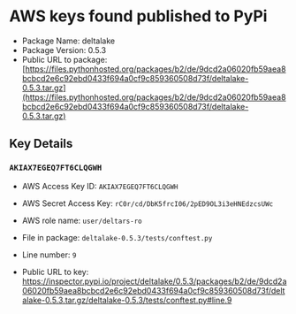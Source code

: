 # AWS keys found published to PyPi

* Package Name: deltalake
* Package Version: 0.5.3
* Public URL to package: [https://files.pythonhosted.org/packages/b2/de/9dcd2a06020fb59aea8bcbcd2e6c92ebd0433f694a0cf9c859360508d73f/deltalake-0.5.3.tar.gz](https://files.pythonhosted.org/packages/b2/de/9dcd2a06020fb59aea8bcbcd2e6c92ebd0433f694a0cf9c859360508d73f/deltalake-0.5.3.tar.gz)

## Key Details

### `AKIAX7EGEQ7FT6CLQGWH`

* AWS Access Key ID: `AKIAX7EGEQ7FT6CLQGWH`
* AWS Secret Access Key: `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` 
* AWS role name: `user/deltars-ro`
* File in package: `deltalake-0.5.3/tests/conftest.py`
* Line number: `9`

* Public URL to key: https://inspector.pypi.io/project/deltalake/0.5.3/packages/b2/de/9dcd2a06020fb59aea8bcbcd2e6c92ebd0433f694a0cf9c859360508d73f/deltalake-0.5.3.tar.gz/deltalake-0.5.3/tests/conftest.py#line.9


